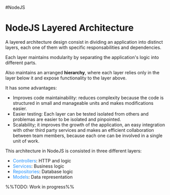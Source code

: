 #NodeJS 

# NodeJS Layered Architecture

A layered architecture design consist in dividing an application into distinct layers, each one of them with specific responsabilities and dependencies. 

Each layer maintains modularity by separating the application's logic into different parts. 

Also maintains an arranged **hierarchy**, where each layer relies only in the layer below it and expose functionality to the layer above. 

It has some advantages: 

* Improves code maintainability: reduces complexity because the code is structured in small and manageable units and makes modifications easier. 
* Easier testing: Each layer can be tested isolated from others and problemas are easier to be isolated and pinpointed. 
* Scalability; it improves the growth of the application, an easy integration with other third party services and makes an efficient collaboration between team members, because each one can be involved in a single unit of work. 

This architecture in NodeJS is consisted in three different layers: 

* <span style="color:DodgerBlue;">Controllers</span>: HTTP and logic
* <span style="color:DodgerBlue;">Services</span>: Business logic
* <span style="color:DodgerBlue;">Repositories</span>: Database logic
* <span style="color:DodgerBlue;">Models</span>: Data representation

%%TODO: Work in progress%%